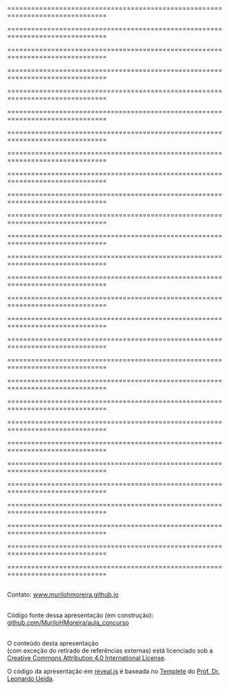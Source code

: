 <!--
-------------------------------------------------------------------------------
This file defines the contents of each slide.
The reveal.js configuration can be found in index.html
-------------------------------------------------------------------------------
-->


<!-- .slide: data-background-image="assets/Slide1.jpeg" data-background-size="contain" data-background-color="#000000" -->


===============================================================================

<!-- .slide: data-background-image="assets/Slide2.jpeg" data-background-size="contain" data-background-color="#000000" -->


===============================================================================

<!-- .slide: data-background-image="assets/Slide3.jpeg" data-background-size="contain" data-background-color="#000000" -->


===============================================================================

<!-- .slide: data-background-image="assets/Slide4.jpeg" data-background-size="contain" data-background-color="#000000" -->


===============================================================================

<!-- .slide: data-background-image="assets/Slide5.jpeg" data-background-size="contain" data-background-color="#000000" -->


===============================================================================

<!-- .slide: data-background-image="assets/Slide6.jpeg" data-background-size="contain" data-background-color="#000000" -->


===============================================================================

<!-- .slide: data-background-image="assets/Slide7.jpeg" data-background-size="contain" data-background-color="#000000" -->


===============================================================================

<!-- .slide: data-background-image="assets/Slide8.jpeg" data-background-size="contain" data-background-color="#000000" -->


===============================================================================

<!-- .slide: data-background-image="assets/Slide9.jpeg" data-background-size="contain" data-background-color="#000000" -->



===============================================================================

<!-- .slide: data-background-image="assets/Slide10.jpeg" data-background-size="contain" data-background-color="#000000" -->


===============================================================================

<!-- .slide: data-background-image="assets/Slide11.jpeg" data-background-size="contain" data-background-color="#000000" -->


===============================================================================


<!-- .slide: data-background-image="assets/Slide12.jpeg" data-background-size="contain" data-background-color="#000000" -->


===============================================================================


<!-- .slide: data-background-image="assets/Slide13.jpeg" data-background-size="contain" data-background-color="#000000" -->


===============================================================================


<!-- .slide: data-background-image="assets/Slide14.jpeg" data-background-size="contain" data-background-color="#000000" -->


===============================================================================


<!-- .slide: data-background-image="assets/Slide15.jpeg" data-background-size="contain" data-background-color="#000000" -->


===============================================================================


<!-- .slide: data-background-image="assets/Slide16.jpeg" data-background-size="contain" data-background-color="#000000" -->


===============================================================================


<!-- .slide: data-background-image="assets/Slide17.jpeg" data-background-size="contain" data-background-color="#000000" -->


===============================================================================


<!-- .slide: data-background-image="assets/Slide18.jpeg" data-background-size="contain" data-background-color="#000000" -->


===============================================================================


<!-- .slide: data-background-image="assets/Slide19.jpeg" data-background-size="contain" data-background-color="#000000" -->


===============================================================================


<!-- .slide: data-background-image="assets/Slide20.jpeg" data-background-size="contain" data-background-color="#000000" -->


===============================================================================


<!-- .slide: data-background-image="assets/Slide21.jpeg" data-background-size="contain" data-background-color="#000000" -->


===============================================================================


<!-- .slide: data-background-image="assets/Slide22.jpeg" data-background-size="contain" data-background-color="#000000" -->


===============================================================================


<!-- .slide: data-background-image="assets/Slide23.jpeg" data-background-size="contain" data-background-color="#000000" -->


===============================================================================


<!-- .slide: data-background-image="assets/Slide24.jpeg" data-background-size="contain" data-background-color="#000000" -->


===============================================================================


<!-- .slide: data-background-image="assets/Slide25.jpeg" data-background-size="contain" data-background-color="#000000" -->


===============================================================================


<!-- .slide: data-background-image="assets/Slide26.jpeg" data-background-size="contain" data-background-color="#000000" -->


===============================================================================


<!-- .slide: data-background-image="assets/Slide27.jpeg" data-background-size="contain" data-background-color="#000000" -->


===============================================================================


<!-- .slide: data-background-image="assets/Slide28.jpeg" data-background-size="contain" data-background-color="#000000" -->


===============================================================================


<!-- .slide: class="slide-contact" data-background-image="assets/contact-slide.svg" data-background-size="contain" data-background-color="#000000" -->

<div class="r-stretch centered">
<div>

<i class="fas fa-comments"></i>
<br>
Contato:
<a href="https://murilohmoreira.github.io/">www.murilohmoreira.github.io</a>

<i class="fab fa-github"></i>
<br>
Código fonte dessa apresentação (em construção):
<br>
[github.com/MuriloHMoreira/aula_concurso](https://github.com/MuriloHMoreira/aula_concurso)

<i class="fab fa-creative-commons"></i><i class="fab fa-creative-commons-by"></i>
<br>
O conteúdo desta apresentação <br> (com exceção do retirado de referências externas)
está licenciado sob a <br> [Creative Commons Attribution 4.0 International License](https://creativecommons.org/licenses/by/4.0/).

</div>
</div>
<div class="footnote dark">

O código da apresentação em [reveal.js](https://revealjs.com) é baseada no [Templete](https://github.com/leouieda/talk-template) do [Prof. Dr. Leonardo Ueida](https://www.leouieda.com).

</div>
